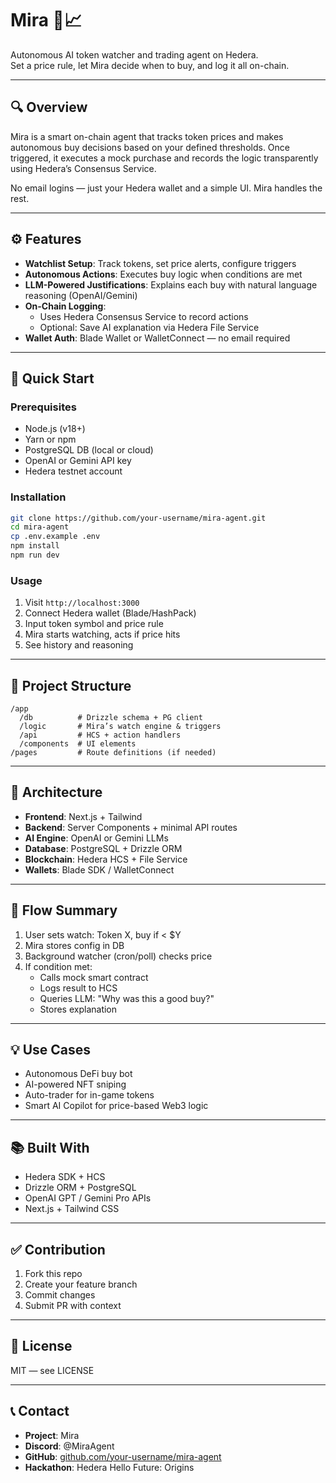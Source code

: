 # Mira 🤖📈

Autonomous AI token watcher and trading agent on Hedera.  
Set a price rule, let Mira decide when to buy, and log it all on-chain.

---

## 🔍 Overview

Mira is a smart on-chain agent that tracks token prices and makes autonomous buy decisions based on your defined thresholds. Once triggered, it executes a mock purchase and records the logic transparently using Hedera’s Consensus Service.

No email logins — just your Hedera wallet and a simple UI. Mira handles the rest.

---

## ⚙️ Features

- **Watchlist Setup**: Track tokens, set price alerts, configure triggers
- **Autonomous Actions**: Executes buy logic when conditions are met
- **LLM-Powered Justifications**: Explains each buy with natural language reasoning (OpenAI/Gemini)
- **On-Chain Logging**:
  - Uses Hedera Consensus Service to record actions
  - Optional: Save AI explanation via Hedera File Service
- **Wallet Auth**: Blade Wallet or WalletConnect — no email required

---

## 🚀 Quick Start

### Prerequisites

- Node.js (v18+)
- Yarn or npm
- PostgreSQL DB (local or cloud)
- OpenAI or Gemini API key
- Hedera testnet account

### Installation

```bash
git clone https://github.com/your-username/mira-agent.git
cd mira-agent
cp .env.example .env
npm install
npm run dev
```

### Usage

1. Visit `http://localhost:3000`
2. Connect Hedera wallet (Blade/HashPack)
3. Input token symbol and price rule
4. Mira starts watching, acts if price hits
5. See history and reasoning

---

## 📁 Project Structure

```
/app
  /db          # Drizzle schema + PG client
  /logic       # Mira’s watch engine & triggers
  /api         # HCS + action handlers
  /components  # UI elements
/pages         # Route definitions (if needed)
```

---

## 🧠 Architecture

- **Frontend**: Next.js + Tailwind
- **Backend**: Server Components + minimal API routes
- **AI Engine**: OpenAI or Gemini LLMs
- **Database**: PostgreSQL + Drizzle ORM
- **Blockchain**: Hedera HCS + File Service
- **Wallets**: Blade SDK / WalletConnect

---

## 🔁 Flow Summary

1. User sets watch: Token X, buy if < $Y
2. Mira stores config in DB
3. Background watcher (cron/poll) checks price
4. If condition met:
   - Calls mock smart contract
   - Logs result to HCS
   - Queries LLM: "Why was this a good buy?"
   - Stores explanation

---

## 💡 Use Cases

- Autonomous DeFi buy bot
- AI-powered NFT sniping
- Auto-trader for in-game tokens
- Smart AI Copilot for price-based Web3 logic

---

## 📚 Built With

- Hedera SDK + HCS
- Drizzle ORM + PostgreSQL
- OpenAI GPT / Gemini Pro APIs
- Next.js + Tailwind CSS

---

## ✅ Contribution

1. Fork this repo
2. Create your feature branch
3. Commit changes
4. Submit PR with context

---

## 📄 License

MIT — see LICENSE

---

## 📞 Contact

- **Project**: Mira
- **Discord**: @MiraAgent
- **GitHub**: [github.com/your-username/mira-agent](https://github.com/your-username/mira-agent)
- **Hackathon**: Hedera Hello Future: Origins
